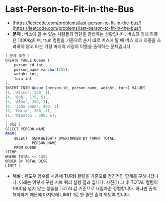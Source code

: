# **Last-Person-to-Fit-in-the-Bus**

- [https://leetcode.com/problems/last-person-to-fit-in-the-bus/](https://leetcode.com/problems/last-person-to-fit-in-the-bus/)
- **문제 :** 버스에 탈 수 있는 사람들의 명단을 관리하는 상황입니다. 버스의 최대 하중은 1000kg이며, trun 컬럼을 기준으로 순서 대로 버스에 탈 때 버스 최대 하중을 초과하지 않고 타는 가장 마지막 사람의 이름을 출력하는 문제입니다.

```jsx
[ 문제 조건 ]
CREATE TABLE Queue (
    person_id int,
    person_name varchar(255),
    weight int,
    turn int
);
INSERT INTO Queue (person_id, person_name, weight, turn) VALUES
(1, 'Alice', 250, 1),
(4, 'Bob', 175, 5),
(3, 'Alex', 350, 2),
(6, 'John Cena', 400, 3),
(2, 'Marie', 200, 4),
(1, 'Winston', 500, 6);
```

```jsx
[ 정답 ]
SELECT PERSON_NAME
FROM(
	SELECT	SUM(WEIGHT) OVER(ORDER BY TURN) TOTAL
	,		PERSON_NAME
	FROM QUEUE
)TEMP
WHERE TOTAL <= 1000
ORDER BY TOTAL DESC
LIMIT 1
```

- **해설 :** 윈도우 함수를 사용해 TURN 컬럼을 기준으로 점진적인 합계를 구해나갑니다. 아래는 이렇게 구한 서브 쿼리 실행 결과 입니다.
  사진(1)
  그 후 TOTAL 컬럼이 1000을 넘지 않는 행들을 TOTAL값 기준으로 내림차순 정렬합니다. 하나만 출력 해야하기 때문에 마지막에 LIMIT 1로 한 줄만 출력 되도록 합니다.
